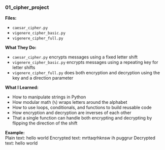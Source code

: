 ### 01_cipher_project  
**Files:**  
- `caesar_cipher.py`  
- `vigenere_cipher_basic.py`  
- `vigenere_cipher_full.py`  

**What They Do:**  
- `caesar_cipher.py` encrypts messages using a fixed letter shift  
- `vigenere_cipher_basic.py` encrypts messages using a repeating key for letter shifts  
- `vigenere_cipher_full.py` does both encryption and decryption using the key and a direction parameter  

**What I Learned:**  
- How to manipulate strings in Python  
- How modular math (`%`) wraps letters around the alphabet  
- How to use loops, conditionals, and functions to build reusable code  
- How encryption and decryption are inverses of each other  
- That a single function can handle both encrypting and decrypting by flipping the direction of the shift  

**Example:**  
Plain text: hello world
Encrypted text: mrttaqrhknsw ih puggrur
Decrypted text: hello world
